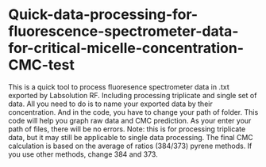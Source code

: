 # Quick-data-processing-for-fluorescence-spectrometer-data-for-critical-micelle-concentration-CMC-test
This is a quick tool to process fluoresence spectrometer data in .txt exported by Labsolution RF. Including processing triplicate and single set of data. All you need to do is to name your exported data by their concentration. And in the code, you have to change your path of folder. This code will help you graph raw data and CMC prediction.
As your enter your path of files, there will be no errors.
Note: this is for processing triplicate data, but it may still be applicable to single data processing.
The final CMC calculation is based on the average of ratios (384/373) pyrene methods. If you use other methods, change 384 and 373.
